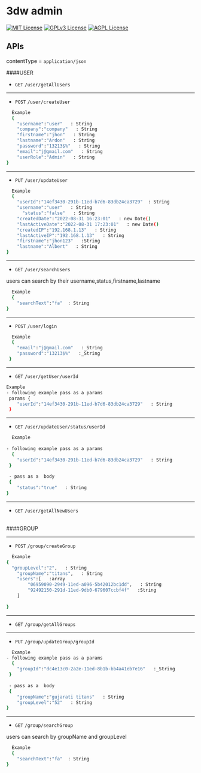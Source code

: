# 3dw admin
[![MIT License](https://img.shields.io/badge/License-MIT-green.svg)](https://choosealicense.com/licenses/mit/)
[![GPLv3 License](https://img.shields.io/badge/License-GPL%20v3-yellow.svg)](https://opensource.org/licenses/)
[![AGPL License](https://img.shields.io/badge/license-AGPL-blue.svg)](http://www.gnu.org/licenses/agpl-3.0)


## APIs

contentType = `application/json`


 ####USER
	


- `GET` `/user/getAllUsers`

------------


- `POST` `/user/createUser`

```bash
  Example
  {
    "username":"user"   : String
    "company":"company"   : String
    "firstname":"jhon"   : String
    "lastname":"Ardon"   : String
    "password":"13213$%"   : String
    "email":"j@gmail.com"   : String
    "userRole":"Admin"   : String
}
```
------------
- `PUT` `/user/updateUser`

```bash
  Example
  {
    "userId":"14ef3430-291b-11ed-b7d6-83db24ca3729"  : String
    "username":"user"   : String
	  "status":"false"   : String
	"createdDate":"2022-08-31 16:23:01"   : new Date()
    "lastActiveDate":"2022-08-31 17:23:01"   : new Date()
	"createdIP":"192.168.1.13"   : String
    "lastActiveIP":"192.168.1.13"   : String
    "firstname":"jhon123"   :String 
    "lastname":"Albert"   : String
}
```
------------
- `GET` `/user/searchUsers`

users can search by their username,status,firstname,lastname

```bash
  Example
  {
    "searchText":"fa"  : String
}
```
------------
- `POST` `/user/login`


```bash
  Example
  {
    "email":"j@gmail.com"   :_String
    "password":"13213$%"   :_String
 }
```
------------
- `GET` `/user/getUser/userId`


```bash
Example
- following example pass as a params
 params {
    "userId":"14ef3430-291b-11ed-b7d6-83db24ca3729"   : String
 }
```

------------
- `GET` `/user/updateUser/status/userId`


```bash
  Example
  
- following example pass as a params
  {
    "userId":"14ef3430-291b-11ed-b7d6-83db24ca3729"   : String
 }
 
 - pass as a  body
 {
    "status":"true"   : String
}
```
------------
- `GET` `/user/getAllNewUsers`

<br/>
 ####GROUP

------------
- `POST` `/group/createGroup`


```bash
  Example 
{
  "groupLevel":"2",   : String
    "groupName":"titans",   : String
    "users":[   :array
        "06959090-2949-11ed-a096-5b42012bc1dd",   : String
        "92492150-291d-11ed-9db0-679607ccbf4f"   :String
    ]    
	
}
```
------------
- `GET` `/group/getAllGroups`

------------
- `PUT` `/group/updateGroup/groupId`

```bash
  Example
- following example pass as a params
  {
    "groupId":"dc4e13c0-2a2e-11ed-8b1b-bb4a41eb7e16"   :_String
 }
 
 - pass as a  body
 {
    "groupName":"gujarati titans"   : String
    "groupLevel":"52"   : String
}
```
------------
- `GET` `/group/searchGroup`

users can search by groupName and groupLevel

```bash
  Example
  {
    "searchText":"fa"  : String
}
```
<br/>
<br/>
<br/>



